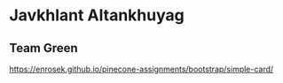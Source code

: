 # Javkhlant Altankhuyag

## Team Green

https://enrosek.github.io/pinecone-assignments/bootstrap/simple-card/
